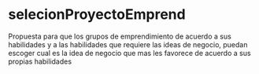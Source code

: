# selecionProyectoEmprend
Propuesta para que los  grupos de emprendimiento de acuerdo a sus habilidades y a las habilidades que requiere las ideas de negocio, puedan escoger cual es la idea de negocio que mas les favorece de acuerdo a sus propias habilidades
